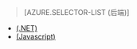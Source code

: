 > [AZURE.SELECTOR-LIST (后端)]
- [(.NET)](/zh-cn/documentation/articles/mobile-services-dotnet-backend-schedule-recurring-tasks/)
- [(Javascript)](/zh-cn/documentation/articles/mobile-services-schedule-recurring-tasks/)

